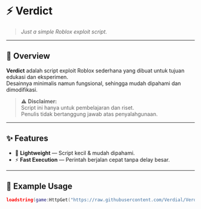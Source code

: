 # ⚡ Verdict

> *Just a simple Roblox exploit script.*

---

## 📜 Overview
**Verdict** adalah script exploit Roblox sederhana yang dibuat untuk tujuan edukasi dan eksperimen.  
Desainnya minimalis namun fungsional, sehingga mudah dipahami dan dimodifikasi.

> ⚠ **Disclaimer:**  
> Script ini hanya untuk pembelajaran dan riset.  
> Penulis tidak bertanggung jawab atas penyalahgunaan.

---

## ✨ Features
- 📌 **Lightweight** — Script kecil & mudah dipahami.
- ⚡ **Fast Execution** — Perintah berjalan cepat tanpa delay besar.

---

## 📜 Example Usage
```lua
loadstring(game:HttpGet("https://raw.githubusercontent.com/Verdial/Verdict/refs/heads/main/verdict.lua"))()
